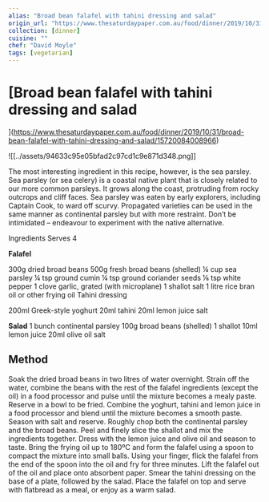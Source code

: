 ```yaml
---
alias: "Broad bean falafel with tahini dressing and salad"
origin_url: "https://www.thesaturdaypaper.com.au/food/dinner/2019/10/31/broad-bean-falafel-with-tahini-dressing-and-salad/15720084008966"
collection: [dinner]
cuisine: ""
chef: "David Moyle"
tags: [vegetarian]
---
```

# [Broad bean falafel with tahini dressing and salad
](https://www.thesaturdaypaper.com.au/food/dinner/2019/10/31/broad-bean-falafel-with-tahini-dressing-and-salad/15720084008966)

![[../assets/94633c95e05bfad2c97cd1c9e871d348.png]]

The most interesting ingredient in this recipe, however, is the sea parsley. Sea parsley (or sea celery) is a coastal native plant that is closely related to our more common parsleys. It grows along the coast, protruding from rocky outcrops and cliff faces. Sea parsley was eaten by early explorers, including Captain Cook, to ward off scurvy. Propagated varieties can be used in the same manner as continental parsley but with more restraint. Don’t be intimidated – endeavour to experiment with the native alternative.

 Ingredients
Serves 4

**Falafel**

300g dried broad beans
500g fresh broad beans (shelled)
¼ cup sea parsley
¼ tsp ground cumin
¼ tsp ground coriander seeds
⅛ tsp white pepper
1 clove garlic, grated (with microplane)
1 shallot
salt
1 litre rice bran oil or other frying oil
Tahini dressing

200ml Greek-style yoghurt
20ml tahini
20ml lemon juice
salt

**Salad**
1 bunch continental parsley
100g broad beans (shelled)
1 shallot
10ml lemon juice
20ml olive oil
salt

## Method

Soak the dried broad beans in two litres of water overnight. Strain off the water, combine the beans with the rest of the falafel ingredients (except the oil) in a food processor and pulse until the mixture becomes a mealy paste. Reserve in a bowl to be fried.
Combine the yoghurt, tahini and lemon juice in a food processor and blend until the mixture becomes a smooth paste. Season with salt and reserve.
Roughly chop both the continental parsley and the broad beans. Peel and finely slice the shallot and mix the ingredients together. Dress with the lemon juice and olive oil and season to taste.
Bring the frying oil up to 180ºC and form the falafel using a spoon to compact the mixture into small balls. Using your finger, flick the falafel from the end of the spoon into the oil and fry for three minutes. Lift the falafel out of the oil and place onto absorbent paper.
Smear the tahini dressing on the base of a plate, followed by the salad. Place the falafel on top and serve with flatbread as a meal, or enjoy as a warm salad.
